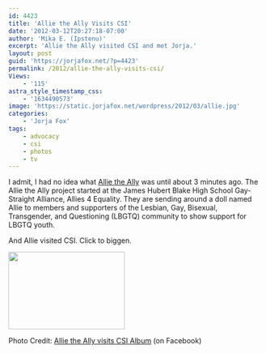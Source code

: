 ```yaml
---
id: 4423
title: 'Allie the Ally Visits CSI'
date: '2012-03-12T20:27:18-07:00'
author: 'Mika E. (Ipstenu)'
excerpt: 'Allie the Ally visited CSI and met Jorja.'
layout: post
guid: 'https://jorjafox.net/?p=4423'
permalink: /2012/allie-the-ally-visits-csi/
Views:
    - '115'
astra_style_timestamp_css:
    - '1634490573'
image: 'https://static.jorjafox.net/wordpress/2012/03/allie.jpg'
categories:
    - 'Jorja Fox'
tags:
    - advocacy
    - csi
    - photos
    - tv
---
```


I admit, I had no idea what <a href="http://allietheally.tumblr.com/">Allie the Ally</a> was until about 3 minutes ago. The Allie the Ally project started at the James Hubert Blake High School Gay-Straight Alliance, Allies 4 Equality. They are sending around a doll named Allie to members and supporters of the Lesbian, Gay, Bisexual, Transgender, and Questioning (LBGTQ) community to show support for LBGTQ youth.

And Allie visited CSI. Click to biggen.

<a href="https://jorjafox.net/gallery/personal/jorja/advocacy/20120312-allie/facebook001.jpg"><img class="size-medium wp-image-4424 aligncenter" title="allie" src="//static.jorjafox.net/wordpress/2012/03/allie-230x153.jpg" alt="" width="230" height="153" /></a>

Photo Credit: <a href="https://www.facebook.com/media/set/?set=a.257352497683362.62621.202752576476688&amp;type=1">Allie the Ally visits CSI Album</a> (on Facebook)